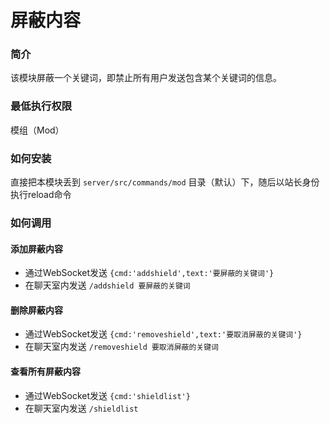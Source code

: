 # 屏蔽内容  
### 简介  
该模块屏蔽一个关键词，即禁止所有用户发送包含某个关键词的信息。

### 最低执行权限
模组（Mod）

### 如何安装
直接把本模块丢到 `server/src/commands/mod` 目录（默认）下，随后以站长身份执行reload命令

### 如何调用
#### 添加屏蔽内容  
- 通过WebSocket发送 `{cmd:'addshield',text:'要屏蔽的关键词'}`
- 在聊天室内发送 `/addshield 要屏蔽的关键词`

#### 删除屏蔽内容  
- 通过WebSocket发送 `{cmd:'removeshield',text:'要取消屏蔽的关键词'}`
- 在聊天室内发送 `/removeshield 要取消屏蔽的关键词`

#### 查看所有屏蔽内容  
- 通过WebSocket发送 `{cmd:'shieldlist'}`
- 在聊天室内发送 `/shieldlist`